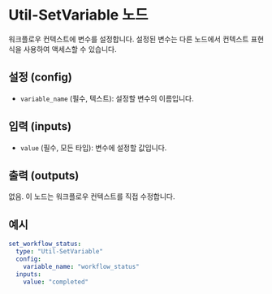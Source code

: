 # Util-SetVariable 노드

워크플로우 컨텍스트에 변수를 설정합니다. 설정된 변수는 다른 노드에서 컨텍스트 표현식을 사용하여 액세스할 수 있습니다.

## 설정 (config)

*   `variable_name` (필수, 텍스트): 설정할 변수의 이름입니다.

## 입력 (inputs)

*   `value` (필수, 모든 타입): 변수에 설정할 값입니다.

## 출력 (outputs)

없음. 이 노드는 워크플로우 컨텍스트를 직접 수정합니다.

## 예시

```yaml
set_workflow_status:
  type: "Util-SetVariable"
  config:
    variable_name: "workflow_status"
  inputs:
    value: "completed"
```
